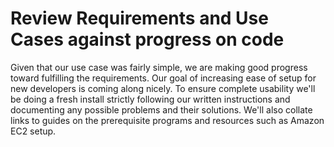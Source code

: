 # Review Requirements and Use Cases against progress on code

Given that our use case was fairly simple, we are making good progress toward fulfilling the requirements. Our goal of increasing ease of setup for new developers is coming along nicely. To ensure complete usability we'll be doing a fresh install strictly following our written instructions and documenting any possible problems and their solutions.
We'll also collate links to guides on the prerequisite programs and resources such as Amazon EC2 setup.
